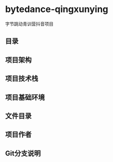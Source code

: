 # bytedance-qingxunying
字节跳动青训营抖音项目

## 目录

## 项目架构

## 项目技术栈

## 项目基础环境

## 文件目录

## 项目作者

## Git分支说明

